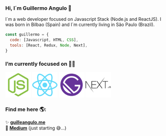 ### Hi, I´m Guillermo Angulo 👋
I´m a web developer focused on Javascript Stack (Node.js and ReactJS). I was born in Bilbao (Spain) and I´m currently living in São Paulo (Brazil). 

```javascript
const guillermo = {
  code: [Javascript, HTML, CSS],
  tools: [React, Redux, Node, Next],
}
```

### I’m currently focused on 👨‍💻
<img src="https://github.com/GuilleAngulo/guilleangulo/blob/master/nodejs.png" width="80">  <img src="https://github.com/GuilleAngulo/guilleangulo/blob/master/reactjs.png" width="80" >  <img src="https://github.com/GuilleAngulo/guilleangulo/blob/master/gatsbyjs.png" width="80" >  <img src="https://github.com/GuilleAngulo/guilleangulo/blob/master/nextjs.png" width="80" >

### Find me here 🌎:
✨ **[guilleangulo.me](https://guilleangulo.me/)**<br/>
📖 **[Medium](https://medium.com/@anyermo)** (just starting 😅...)

<!--
**GuilleAngulo/guilleangulo** is a ✨ _special_ ✨ repository because its `README.md` (this file) appears on your GitHub profile.

Here are some ideas to get you started:

- 🔭 I’m currently working on ...
- 🌱 I’m currently learning ...
- 👯 I’m looking to collaborate on ...
- 🤔 I’m looking for help with ...
- 💬 Ask me about ...
- 📫 How to reach me: ...
- 😄 Pronouns: ...
- ⚡ Fun fact: ...
-->
